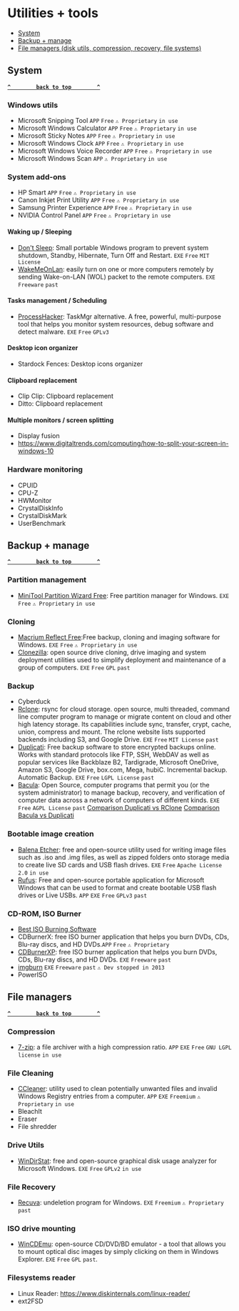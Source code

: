 # Utilities + tools 

- [System](#system)
- [Backup + manage](#backup--manage)
- [File managers (disk utils, compression, recovery, file systems)](#file-managers)

## System ##
**[`^        back to top        ^`](#)**
### Windows utils ###
- Microsoft Snipping Tool `APP` `Free` `⚠ Proprietary` `in use`
- Microsoft Windows Calculator `APP` `Free` `⚠ Proprietary` `in use`
- Microsoft Sticky Notes `APP` `Free` `⚠ Proprietary` `in use`
- Microsoft Windows Clock `APP` `Free` `⚠ Proprietary` `in use`
- Microsoft Windows Voice Recorder `APP` `Free` `⚠ Proprietary` `in use`
- Microsoft Windows Scan `APP` `⚠ Proprietary` `in use`
### System add-ons ###
- HP Smart `APP` `Free` `⚠ Proprietary` `in use`
- Canon Inkjet Print Utility `APP` `Free` `⚠ Proprietary` `in use`
- Samsung Printer Experience `APP` `Free` `⚠ Proprietary` `in use`
- NVIDIA Control Panel `APP` `Free` `⚠ Proprietary` `in use`
#### Waking up / Sleeping ####
- [Don't Sleep](https://softwareok.com/?seite=Microsoft/DontSleep/History): Small portable Windows program to prevent system shutdown, Standby, Hibernate, Turn Off and Restart. `EXE` `Free` `MIT License`
- [WakeMeOnLan](https://www.nirsoft.net/utils/wake_on_lan.html): easily turn on one or more computers remotely by sending Wake-on-LAN (WOL) packet to the remote computers. `EXE` `Freeware` `past`
#### Tasks management / Scheduling ####
- [ProcessHacker](https://processhacker.sourceforge.io/): TaskMgr alternative. A free, powerful, multi-purpose tool that helps you monitor system resources, debug software and detect malware. `EXE` `Free` `GPLv3`
#### Desktop icon organizer ####
- Stardock Fences: Desktop icons organizer
#### Clipboard replacement ####
- Clip Clip: Clipboard replacement
- Ditto: Clipboard replacement
#### Multiple monitors / screen splitting ####
- Display fusion
- https://www.digitaltrends.com/computing/how-to-split-your-screen-in-windows-10

### Hardware monitoring ###
- CPUID
- CPU-Z
- HWMonitor
- CrystalDiskInfo
- CrystalDiskMark
- UserBenchmark

## Backup + manage ## 
**[`^        back to top        ^`](#)**
### Partition management ###
- [MiniTool Partition Wizard Free](https://www.partitionwizard.com/free-partition-manager.html): Free partition manager for Windows. `EXE` `Free` `⚠ Proprietary` `in use`
### Cloning ###
- [Macrium Reflect Free](https://www.macrium.com/reflectfree):Free backup, cloning and imaging software for Windows. `EXE` `Free` `⚠ Proprietary` `in use`
- [Clonezilla](https://clonezilla.org/): open source drive cloning, drive imaging and system deployment utilities used to simplify deployment and maintenance of a group of computers. `EXE` `Free` `GPL` `past`
### Backup ###
- Cyberduck
- [Rclone](https://rclone.org/): rsync for cloud storage. open source, multi threaded, command line computer program to manage or migrate content on cloud and other high latency storage. Its capabilities include sync, transfer, crypt, cache, union, compress and mount. The rclone website lists supported backends including S3, and Google Drive. `EXE` `Free` `MIT License` `past`
- [Duplicati](https://www.duplicati.com/): Free backup software to store encrypted backups online. Works with standard protocols like FTP, SSH, WebDAV as well as popular services like Backblaze B2, Tardigrade, Microsoft OneDrive, Amazon S3, Google Drive, box.com, Mega, hubiC. Incremental backup. Automatic Backup. `EXE` `Free` `LGPL License` `past` 
- [Bacula](https://www.bacula.org/): Open Source, computer programs that permit you (or the system administrator) to manage backup, recovery, and verification of computer data across a network of computers of different kinds. `EXE` `Free` `AGPL License` `past`
[Comparison Duplicati vs RClone](https://appmus.com/vs/duplicati-vs-rclone)
[Comparison Bacula vs Duplicati](https://appmus.com/vs/duplicati-vs-bacula)

### Bootable image creation ###
- [Balena Etcher](https://www.balena.io/etcher/): free and open-source utility used for writing image files such as .iso and .img files, as well as zipped folders onto storage media to create live SD cards and USB flash drives. `EXE` `Free` `Apache License 2.0` `in use`
- [Rufus](https://rufus.ie/): Free and open-source portable application for Microsoft Windows that can be used to format and create bootable USB flash drives or Live USBs. `APP` `EXE` `Free` `GPLv3` `past`
### CD-ROM, ISO Burner ###
- [Best ISO Burning Software](https://www.techpout.com/best-iso-burner-software/)
- CDBurnerX: free ISO burner application that helps you burn DVDs, CDs, Blu-ray discs, and HD DVDs.`APP` `Free` `⚠ Proprietary` 
- [CDBurnerXP](https://cdburnerxp.se/en/home): free ISO burner application that helps you burn DVDs, CDs, Blu-ray discs, and HD DVDs. `EXE` `Freeware` `past`
- [imgburn](https://www.imgburn.com/) `EXE` `Freeware` `past` `⚠ Dev stopped in 2013`
- PowerISO

## File managers ##
**[`^        back to top        ^`](#)**
### Compression ###
- [7-zip](https://www.7-zip.org/): a file archiver with a high compression ratio. `APP` `EXE` `Free` `GNU LGPL license` `in use`
### File Cleaning ###
- [CCleaner](https://www.ccleaner.com/): utility used to clean potentially unwanted files and invalid Windows Registry entries from a computer. `APP` `EXE` `Freemium` `⚠ Proprietary` `in use`
- BleachIt
- Eraser
- File shredder
### Drive Utils ###
- [WinDirStat](https://windirstat.net/): free and open-source graphical disk usage analyzer for Microsoft Windows. `EXE` `Free` `GPLv2` `in use`
### File Recovery ###
- [Recuva](https://www.ccleaner.com/recuva): undeletion program for Windows. `EXE` `Freemium` `⚠ Proprietary` `past`
### ISO drive mounting ###
- [WinCDEmu](https://wincdemu.sysprogs.org/): open-source CD/DVD/BD emulator - a tool that allows you to mount optical disc images by simply clicking on them in Windows Explorer. `EXE` `Free` `GPL` `past`.
### Filesystems reader ###
- Linux Reader: https://www.diskinternals.com/linux-reader/
- ext2FSD
